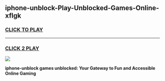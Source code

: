 
## iphone-unblock-Play-Unblocked-Games-Online-xflgk
<h3>
<a href="https://premium76.site?title=iphone-unblock&ref=25A">CLICK TO PLAY</a></h3>
<hr>

<h3>
<a href="https://premium76.site?title=iphone-unblock&ref=25A">CLICK 2 PLAY</a>
  
</h3>

<a href="https://premium76.site?title=iphone-unblock&ref=25A"><img src="https://clearcache.store/games.png"></a>


**iphone-unblock games unblocked: Your Gateway to Fun and Accessible Online Gaming**

